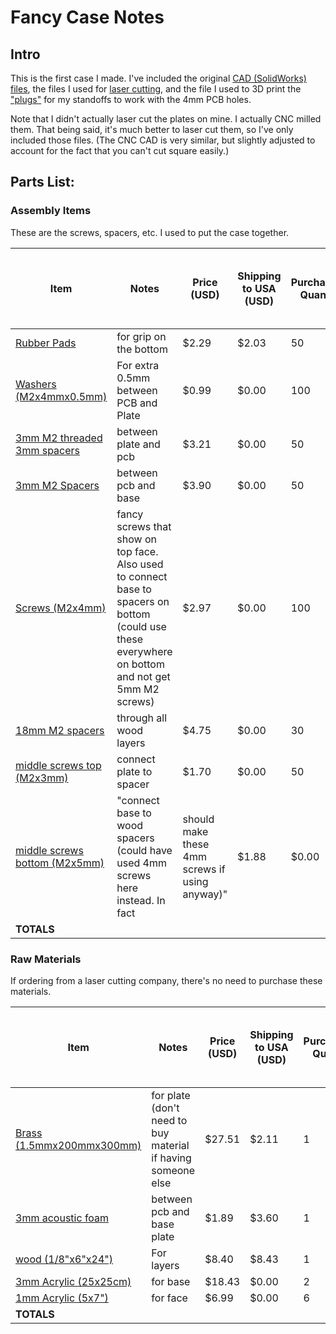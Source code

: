 # Fancy Case Notes


## Intro

This is the first case I made. I've included the original [CAD (SolidWorks) files](CAD_files/), the files I used for [laser cutting](laser_cutter_files/), and the file I used to 3D print the ["plugs"](3Dprint_files/plug.STL) for my standoffs to work with the 4mm PCB holes.

Note that I didn't actually laser cut the plates on mine. I actually CNC milled them.  That being said, it's much better to laser cut them, so I've only included those files. (The CNC CAD is very similar, but slightly adjusted to account for the fact that you can't cut square easily.)


## Parts List:

### Assembly Items

These are the screws, spacers, etc. I used to put the case together.

|Item|Notes|Price (USD)|Shipping to USA (USD)|Purchasable Quantity|Units Required for 1 Keyboard|How many more keyboards can be made|Price Each|Price per Keyboard|Ordered|TOTAL NEEDED TO SPEND:|
|---|---|---|---|---|---|---|---|---|---|---|
|[Rubber Pads](https://www.aliexpress.com/item/4000266239818.html)|for grip on the bottom|$2.29|$2.03|50|10|4.0|$0.09|$0.86|50|$4.32|
|[Washers (M2x4mmx0.5mm)](https://www.aliexpress.com/item/1005003631594043.html)|For extra 0.5mm between PCB and Plate|$0.99|$0.00|100|10|9.0|$0.01|$0.10|100|$0.99|
|[3mm M2 threaded 3mm spacers](https://www.aliexpress.com/item/1005003346233271.html)|between plate and pcb|$3.21|$0.00|50|10|4.0|$0.06|$0.64|50|$3.21|
|[3mm M2 Spacers](https://www.aliexpress.com/item/1005003223706742.html)|between pcb and base|$3.90|$0.00|50|10|4.0|$0.08|$0.78|50|$3.90|
|[Screws (M2x4mm)](https://www.aliexpress.com/item/4000225587487.html)|fancy screws that show on top face. Also used to connect base to spacers on bottom (could use these everywhere on bottom and not get 5mm M2 screws)|$2.97|$0.00|100|28|2.6|$0.03|$0.83|100|$2.97|
|[18mm M2 spacers](https://www.aliexpress.com/item/1005002913946631.html)|through all wood layers|$4.75|$0.00|30|18|0.7|$0.16|$2.85|30|$4.75|
|[middle screws top (M2x3mm)](https://www.aliexpress.com/item/1005003411992910.html)|connect plate to spacer|$1.70|$0.00|50|10|4.0|$0.03|$0.34|50|$1.70|
|[middle screws bottom (M2x5mm)](https://www.aliexpress.com/item/1005003411992910.html)|"connect base to wood spacers (could have used 4mm screws here instead. In fact| should make these 4mm screws if using anyway)"|$1.88|$0.00|50|18|1.8|$0.04|$0.68|50|$1.88|
|**TOTALS**||||||||**$7.08**||**$23.72**|

### Raw Materials

If ordering from a laser cutting company, there's no need to purchase these materials.

|Item|Notes|Price (USD)|Shipping to USA (USD)|Purchasable Quantity|Units Required for 1 Keyboard|How many more keyboards can be made|Price Each|Price per Keyboard|Ordered|TOTAL NEEDED TO SPEND:|
|---|---|---|---|---|---|---|---|---|---|---|
|[Brass (1.5mmx200mmx300mm)](https://www.aliexpress.com/item/1005002295553163.html)|for plate (don't need to buy material if having someone else|$27.51|$2.11|1|0.5|1.0|$29.62|$14.81|1|$29.62|
|[3mm acoustic foam](https://www.aliexpress.com/item/32938741689.html)|between pcb and base plate|$1.89|$3.60|1|1|1.0|$5.49|$5.49|2|$5.49|
|[wood (1/8"x6"x24")](https://ocoochhardwoods.com/scroll-saw-lumber/walnut/#walnut)|For layers|$8.40|$8.43|1|0.5|1.0|$16.83|$8.42|1|$16.83|
|[3mm Acrylic (25x25cm)](https://www.aliexpress.com/item/4000270915715.html)|for base|$18.43|$0.00|2|1|1.0|$9.22|$9.22|2|$18.43|
|[1mm Acrylic (5x7")](https://www.amazon.com/dp/B09KXZCPWR?psc=1&ref=ppx_yo2_dt_b_product_details)|for face|$6.99|$0.00|6|2|24.0|$1.17|$2.33|50|$6.99|
|**TOTALS**||||||||**$40.26**||**$77.36**|